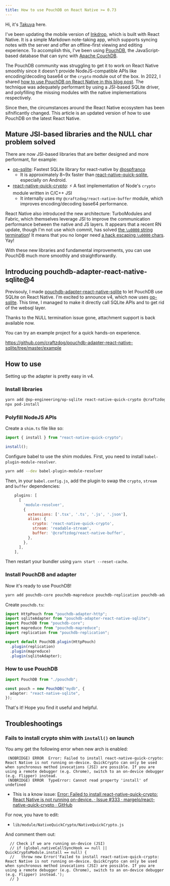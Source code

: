 ```yaml
---
title: How to use PouchDB on React Native >= 0.73
---
```


Hi, it's [Takuya](https://x.com/inkdrop_app) here.

I've been updating the mobile version of [Inkdrop](https://www.inkdrop.app/), which is built with React Native.
It is a simple Markdown note-taking app, which supports syncing notes with the server and offer an offline-first viewing and editing experience.
To accomplish this, I've been using [PouchDB](https://pouchdb.com/), the JavaScript-based database that can sync with [Apache CouchDB](https://couchdb.apache.org/).

The PouchDB community was struggling to get it to work on React Native smoothly since it doesn't provide NodeJS-compatible APIs like encoding/decoding base64 or the `crypto` module out of the box.
In 2022, I shared [how to use PouchDB on React Native in this blog post](https://dev.to/craftzdog/a-performant-way-to-use-pouchdb7-on-react-native-in-2022-24ej).
The technique was adequately performant by using a JSI-based SQLite driver, and polyfilling the missing modules with the native implementations respectively.

Since then, the circumstances around the React Native ecosystem has been sifnificantly changed.
This article is an updated version of how to use PouchDB on the latest React Native.

## Mature JSI-based libraries and the NULL char problem solved

There are now JSI-based libraries that are better designed and more performant, for example:

- [op-sqlite](https://github.com/OP-Engineering/op-sqlite): Fastest SQLite library for react-native by [@ospfranco](https://github.com/ospfranco)
  - It is approximately 8~9x faster than [react-native-quick-sqlite](https://github.com/margelo/react-native-quick-sqlite), especially on Android.
- [react-native-quick-crypto](https://github.com/margelo/react-native-quick-crypto): ⚡️ A fast implementation of Node's `crypto` module written in C/C++ JSI
  - It internally uses my `@craftzdog/react-native-buffer` module, which improves encoding/decoding base64 performance.

React Native also introduced the new architecture: TurboModules and Fabric, which themselves leverage JSI to improve the communication performance between the native and JS layers.
It appears that a recent RN update, though I'm not use which commit, has solved [the `\u0000` string termination](https://github.com/facebook/react-native/issues/12731)! It means that you no longer need [a hack escaping `\u0000` chars](https://github.com/craftzdog/pouchdb-react-native/commit/228f68220fe31236f6630b71c030eef29ae6e7a8). Yay!

With these new libraries and fundamental improvements, you can use PouchDB much more smoothly and straightforwardly.

## Introducing pouchdb-adapter-react-native-sqlite@4

Previsouly, I made [pouchdb-adapter-react-native-sqlite](https://github.com/craftzdog/pouchdb-adapter-react-native-sqlite) to let PouchDB use SQLite on React Native.
I'm excited to announce v4, which now uses [op-sqlite](https://github.com/OP-Engineering/op-sqlite).
This time, I managed to make it directly call SQLite APIs and to get rid of the websql layer.

Thanks to the NULL termination issue gone, attachment support is back available now.

You can try an example project for a quick hands-on experience.

https://github.com/craftzdog/pouchdb-adapter-react-native-sqlite/tree/master/example

## How to use

Setting up the adapter is pretty easy in v4.

### Install libraries

```sh
yarn add @op-engineering/op-sqlite react-native-quick-crypto @craftzdog/react-native-buffer
npx pod-install
```

### Polyfill NodeJS APIs

Create a `shim.ts` file like so:

```ts
import { install } from "react-native-quick-crypto";

install();
```

Configure babel to use the shim modules. First, you need to install `babel-plugin-module-resolver`.

```sh
yarn add --dev babel-plugin-module-resolver
```

Then, in your `babel.config.js`, add the plugin to swap the `crypto`, `stream` and `buffer` dependencies:

```js
    plugins: [
      [
        'module-resolver',
        {
          extensions: ['.tsx', '.ts', '.js', '.json'],
          alias: {
            crypto: 'react-native-quick-crypto',
            stream: 'readable-stream',
            buffer: '@craftzdog/react-native-buffer',
          },
        },
      ],
    ],
```

Then restart your bundler using `yarn start --reset-cache`.

### Install PouchDB and adapter

Now it's ready to use PouchDB!

```sh
yarn add pouchdb-core pouchdb-mapreduce pouchdb-replication pouchdb-adapter-http pouchdb-adapter-react-native-sqlite
```

Create `pouchdb.ts`:

```ts
import HttpPouch from "pouchdb-adapter-http";
import sqliteAdapter from "pouchdb-adapter-react-native-sqlite";
import PouchDB from "pouchdb-core";
import mapreduce from "pouchdb-mapreduce";
import replication from "pouchdb-replication";

export default PouchDB.plugin(HttpPouch)
  .plugin(replication)
  .plugin(mapreduce)
  .plugin(sqliteAdapter);
```

### How to use PouchDB

```ts
import PouchDB from "./pouchdb";

const pouch = new PouchDB("mydb", {
  adapter: "react-native-sqlite",
});
```

That's it!
Hope you find it useful and helpful.

## Troubleshootings

### Fails to install crypto shim with `install()` on launch

You amy get the following error when new arch is enabled:

```
 (NOBRIDGE) ERROR  Error: Failed to install react-native-quick-crypto: React Native is not running on-device. QuickCrypto can only be used when synchronous method invocations (JSI) are possible. If you are using a remote debugger (e.g. Chrome), switch to an on-device debugger (e.g. Flipper) instead.
 (NOBRIDGE) ERROR  TypeError: Cannot read property 'install' of undefined
```

- This is a know issue: [Error: Failed to install react-native-quick-crypto: React Native is not running on-device. · Issue #333 · margelo/react-native-quick-crypto · GitHub](https://github.com/margelo/react-native-quick-crypto/issues/333)

For now, you have to edit:

- `lib/module/NativeQuickCrypto/NativeQuickCrypto.js`

And comment them out:

```
  // Check if we are running on-device (JSI)
  // if (global.nativeCallSyncHook == null || QuickCryptoModule.install == null) {
  //   throw new Error('Failed to install react-native-quick-crypto: React Native is not running on-device. QuickCrypto can only be used when synchronous method invocations (JSI) are possible. If you are using a remote debugger (e.g. Chrome), switch to an on-device debugger (e.g. Flipper) instead.');
  // }
```
